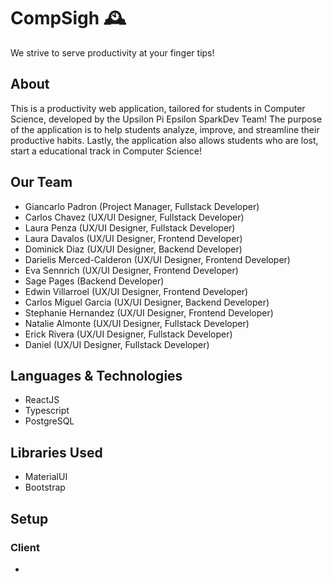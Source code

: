 # CompSigh 🕰 
 We strive to serve productivity at your finger tips!


## About
This is a productivity web application, tailored for students in Computer Science, developed by the Upsilon Pi Epsilon SparkDev Team! The purpose of the application is to help students analyze, improve, and streamline their productive habits.
Lastly, the application also allows students who are lost, start a educational track in Computer Science!

## Our Team
- Giancarlo Padron (Project Manager, Fullstack Developer)
- Carlos Chavez (UX/UI Designer, Fullstack Developer)
- Laura Penza (UX/UI Designer, Fullstack Developer)
- Laura Davalos (UX/UI Designer, Frontend Developer)
- Dominick Diaz (UX/UI Designer, Backend Developer)
- Darielis Merced-Calderon (UX/UI Designer, Frontend Developer)
- Eva Sennrich (UX/UI Designer, Frontend Developer)
- Sage Pages (Backend Developer)
- Edwin Villarroel (UX/UI Designer, Frontend Developer)
- Carlos Miguel Garcia (UX/UI Designer, Backend Developer)
- Stephanie Hernandez (UX/UI Designer, Frontend Developer)
- Natalie Almonte (UX/UI Designer, Fullstack Developer)
- Erick Rivera (UX/UI Designer, Fullstack Developer)
- Daniel (UX/UI Designer, Fullstack Developer)

## Languages & Technologies
- ReactJS
- Typescript
- PostgreSQL

## Libraries Used
- MaterialUI
- Bootstrap

## Setup
### Client
- 
